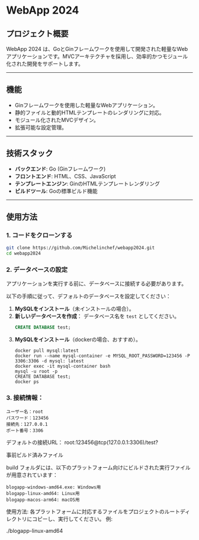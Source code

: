 # WebApp 2024

## プロジェクト概要
WebApp 2024 は、GoとGinフレームワークを使用して開発された軽量なWebアプリケーションです。MVCアーキテクチャを採用し、効率的かつモジュール化された開発をサポートします。

---
## 機能
- Ginフレームワークを使用した軽量なWebアプリケーション。
- 静的ファイルと動的HTMLテンプレートのレンダリングに対応。
- モジュール化されたMVCデザイン。
- 拡張可能な設定管理。

---

## 技術スタック
- **バックエンド**: Go (Ginフレームワーク)
- **フロントエンド**: HTML、CSS、JavaScript
- **テンプレートエンジン**: GinのHTMLテンプレートレンダリング
- **ビルドツール**: Goの標準ビルド機能

---

## 使用方法

### 1. コードをクローンする
```bash
git clone https://github.com/Michelinchef/webapp2024.git
cd webapp2024
```

### 2. データベースの設定
アプリケーションを実行する前に、データベースに接続する必要があります。

以下の手順に従って、デフォルトのデータベースを設定してください：

1. **MySQLをインストール**（未インストールの場合）。
2. **新しいデータベースを作成**：
   データベース名を `test` としてください。
   ```sql
   CREATE DATABASE test;

3. **MySQLをインストール**（dockerの場合、おすすめ）。
   ```
   docker pull mysql:latest
   docker run --name mysql-container -e MYSQL_ROOT_PASSWORD=123456 -P 3306:3306 -d mysql: latest
   docker exec -it mysql-container bash
   mysql -u root -p
   CREATE DATABASE test;
   docker ps
   ```

### 3. 接続情報：

    ユーザー名：root
    パスワード：123456
    接続先：127.0.0.1
    ポート番号：3306

デフォルトの接続URL：
root:123456@tcp(127.0.0.1:3306)/test?


事前ビルド済みファイル

build フォルダには、以下のプラットフォーム向けにビルドされた実行ファイルが用意されています：

    blogapp-windows-amd64.exe: Windows用
    blogapp-linux-amd64: Linux用
    blogapp-macos-arm64: macOS用

使用方法: 各プラットフォームに対応するファイルをプロジェクトのルートディレクトリにコピーし、実行してください。 例:

./blogapp-linux-amd64

